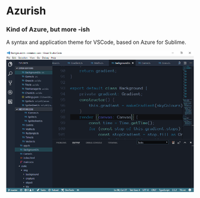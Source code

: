 # Azurish
### Kind of Azure, but more -ish

A syntax and application theme for VSCode, based on Azure for Sublime.

![Preview](img/preview.png)